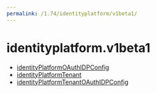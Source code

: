 ```yaml
---
permalink: /1.74/identityplatform/v1beta1/
---
```


# identityplatform.v1beta1



* [identityPlatformOAuthIDPConfig](identityPlatformOAuthIDPConfig.md)
* [identityPlatformTenant](identityPlatformTenant.md)
* [identityPlatformTenantOAuthIDPConfig](identityPlatformTenantOAuthIDPConfig.md)